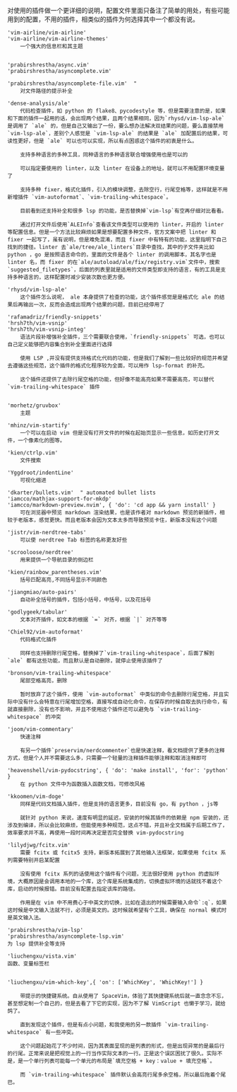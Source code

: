 对使用的插件做一个更详细的说明，配置文件里面只备注了简单的用处，有些可能用到的配置，不用的插件，相类似的插件为何选择其中一个都没有说。

	'vim-airline/vim-airline'
	'vim-airline/vim-airline-themes'
        一个强大的信息栏和其主题


    'prabirshrestha/async.vim'
	'prabirshrestha/asyncomplete.vim'

	'prabirshrestha/asyncomplete-file.vim'  "
	    对文件路径的提示补全

	'dense-analysis/ale'
	    代码检查插件，如 python 的 flake8、pycodestyle 等，但是需要注意的是，如果和下面的插件一起用的话，会出现两个结果，且两个结果相同，因为`rhysd/vim-lsp-ale`是调用了 `ale` 的，但是自己又输出了一份，要么想办法解决双结果的问题，要么直接禁用`vim-lsp-ale`，差别个人感觉是 `vim-lsp-ale` 的结果是 `ale` 加配置后的结果，可读性更好，但是 `ale` 可以也可以实现，所以有点困惑这个插件的初衷是什么。

        支持多种语言的多种工具，同种语言的多种语言联合增强使用也是可以的

        可以指定要使用的 linter，以及 linter 在设备上的地址，就可以不用配置环境变量了

        支持多种 fixer，格式化插件，引入的模块调整，去除空行，行尾空格等，这样就是不用新增插件 `vim-autoformat`、`vim-trailing-whitespace`。

        目前看到还支持补全和很多 lsp 的功能，是否替换掉`vim-lsp`有空再仔细对比看看。

        通过打开文件后使用`ALEInfo`查看该文件类型可以使用的 linter，开启的 linter 等配置信息。但是一个方法比较麻烦如果是想要配置多种文件，官方文案中把 linter 和 fixer 一起写了，虽有说明，但是难免混淆，而且 fixer 中有特有的功能，这里指明下自己找到的捷径。linter 去`ale/tree/ale_linters`目录中查找，其中的子文件夹比如 python ，go 是按照语言命令的，里面的文件是各个 linter 的调用脚本，其名字也是 linter 名，而 fixer 的在`ale/autoload/ale/fix/registry.vim`文件中，搜索`suggested_filetypes`，后面的列表里就是适用的文件类型即支持的语言，有的工具是支持多种语言的，这样配置时减少安装次数也更方便。

	'rhysd/vim-lsp-ale'
        这个插件怎么说呢， ale 本身提供了检查的功能，这个插件感觉是是格式化 ale 的结果后再输出一次，反而会造成出现两个结果的问题，目前已经停用了

	'rafamadriz/friendly-snippets'
	'hrsh7th/vim-vsnip'
	'hrsh7th/vim-vsnip-integ'
	    语法片段补增强补全插件，三个需要联合使用，`friendly-snippets` 可选，也可以自己定义能够把内容集合到补全里面进行选择

        使用 LSP ,并没有提供支持格式化代码的功能，但是我们了解到一些比较好的规范并希望去遵循这些规范，这个插件的格式化程序较为全面，可以用作 lsp-format 的补充。

        这个插件还提供了去除行尾空格的功能，但好像不能高亮如果不需要高亮，可以替代`vim-trailing-whitespace` 插件


	'morhetz/gruvbox'
	    主题

	'mhinz/vim-startify'
	    一个可以在启动 vim 但是没有打开文件的时候在起始页显示一些信息，如历史打开文件，一个像素化的图等。

	'kien/ctrlp.vim'
	    文件搜索

	'Yggdroot/indentLine'
	    可视化缩进

	'dkarter/bullets.vim'  " automated bullet lists
	'iamcco/mathjax-support-for-mkdp'
	'iamcco/markdown-preview.nvim', { 'do': 'cd app && yarn install' }
        可在浏览器中预览 markdown 渲染结果，也是该作者对 markdown 预览的新插件，相较于老版本，感觉更快。而且老版本会因为文本太多而导致预览卡住，新版本没有这个问题

	'jistr/vim-nerdtree-tabs'
        可以使 nerdtree Tab 标签的名称更友好些

	'scrooloose/nerdtree'
        用来提供一个导航目录的侧边栏

	'kien/rainbow_parentheses.vim'
        括号匹配高亮,不同括号显示不同颜色

	'jiangmiao/auto-pairs'
	    自动补全括号的插件，包括小括号，中括号，以及花括号

	'godlygeek/tabular'
        文本对齐插件，如文本的根据 `=` 对齐，根据 `|` 对齐等等

	'Chiel92/vim-autoformat'
	    代码格式化插件

        同样也支持删除行尾空格，替换掉了`vim-trailing-whitespace`，后面了解到 `ale` 都有这些功能，而且默认是自动删除，就停止使用该插件了

    'bronson/vim-trailing-whitespace'
	    尾部空格高亮，删除

        暂时放弃了这个插件，使用 `vim-autoformat` 中类似的命令去删除行尾空格，并且实际中没有什么会特意在行尾增加空格，直接写成自动化命令，在保存的时候自取去执行命令，有就直接删除，没有也不影响，并且不使用这个插件还可以避免与 `vim-trailing-whitespace` 的冲突

	'joom/vim-commentary'
	    快速注释

        有另一个插件`preservim/nerdcommenter`也是快速注释，看文档提供了更多的注释方式，但是个人并不需要这么多，只需要一个轻量的注释插件能够注释和取消注释即可

	'heavenshell/vim-pydocstring', { 'do': 'make install', 'for': 'python' }
        在 python 文件中为函数插入函数文档，可修改风格

    'kkoomen/vim-doge'
        同样是代码文档插入插件，但是支持的语言更多，目前没有 go，有 python ，js等

        就针对 python 来说，速度有明显的延迟，安装的时候其插件的依赖是 npm 安装的，还涉及到编译，所以会比较麻烦，但能使用多种规范，这点不错，并且补全文档属于后期工作了，效率要求并不高，再使用一段时间再决定是否完全替换 vim-pydocstring

	'lilydjwg/fcitx.vim'
	    需要 fcitx 或 fcitx5 支持，新版本拓展到了其他输入法框架，如果使用 fcitx 系列需要特别开启某配置

	    没有使用 fcitx 系列的话使用这个插件有个问题，无法很好使用 python 的虚拟环境，大概原因是会调用本地的一个库，这个库是系统集成的，切换虚拟环境的话就找不着这个库，启动的时候报错。目前没有配置去指定该库的路径。

	    作用是在 vim 中不用费心于中英文的切换，比如在退出的时候需要输入命令`:q`，如果这时候是中文输入法就不行，必须是英文的。这时候就希望有个工具，确保在 normal 模式时是英文输入法。

	'prabirshrestha/vim-lsp'
	'prabirshrestha/asyncomplete-lsp.vim'
    为 lsp 提供补全等支持

	'liuchengxu/vista.vim'
    函数、变量标签栏


	'liuchengxu/vim-which-key',{ 'on': ['WhichKey', 'WhichKey!'] }

	    带提示的快捷键系统。自从使用了 SpaceVim，体验了其快捷键系统后就一直念念不忘，甚至想定制一个自己的，但是去看了下它的实现，因为不了解 VimScript 也懒于学习，就给鸽了。

	    直到发现这个插件，但是有点小问题，和我使用的另一款插件 `vim-trailing-whitespace` 有一些冲突。

	    这个问题起始花了不少时间，因为其表面呈现的是列表的形式，但是出现异常的是最后行的行尾。正常来说是把视觉上的一行当作实际文本的一行。正是这个误区困扰了很久。实际不是，是一个单行列表可能每一个单元的布局是`填充空格 + key：value + 填充空格`。

	    而 `vim-trailing-whitespace` 插件默认会高亮行尾多余空格，所以最后拖着个尾巴。
